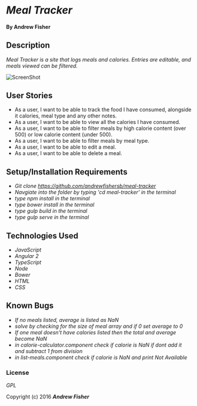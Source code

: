 # _Meal Tracker_

#### By **Andrew Fisher**

## Description

_Meal Tracker is a site that logs meals and calories. Entries are editable, and meals viewed can be filtered._



![ScreenShot](https://cloud.githubusercontent.com/assets/17396138/25399385/1d7c9678-29a4-11e7-87f4-adb90712f290.png)

## User Stories

* As a user, I want to be able to track the food I have consumed, alongside it calories, meal type and any other notes.
* As a user, I want to be able to view all the calories I have consumed.
* As a user, I want to be able to filter meals by high calorie content (over 500) or low calorie content (under 500).
* As a user, I want to be able to filter meals by meal type.
* As a user, I want to be able to edit a meal.
* As a user, I want to be able to delete a meal.


## Setup/Installation Requirements

* _Git clone https://github.com/andrewfishersb/meal-tracker_
* _Navgiate into the folder by typing 'cd meal-tracker' in the terminal_
* _type npm install in the terminal_
* _type bower install in the terminal_
* _type gulp build in the terminal_
* _type gulp serve in the terminal_


## Technologies Used

* _JavaScript_
* _Angular 2_
* _TypeScript_
* _Node_
* _Bower_
* _HTML_
* _CSS_

## Known Bugs
* _If no meals listed, average is listed as NaN_
 * _solve by checking for the size of meal array and if 0 set average to 0_
* _If one meal doesn't have calories listed then the total and average become NaN_
 * _in calorie-calculator.component check if calorie is NaN if dont add it and subtract 1 from division_
  * _in list-meals.component check if calorie is NaN and print Not Available_


### License

*GPL*

Copyright (c) 2016 **_Andrew Fisher_**
